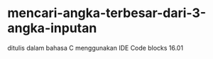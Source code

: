 # mencari-angka-terbesar-dari-3-angka-inputan
ditulis dalam bahasa C menggunakan IDE Code blocks 16.01
